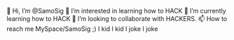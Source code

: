 👋 Hi, I’m @SamoSig
👀 I’m interested in learning how to HACK
🌱 I’m currently learning how to HACK
💞️ I’m looking to collaborate with HACKERS.
📫 How to reach me MySpace/SamoSig
;) I kid I kid I joke I joke
